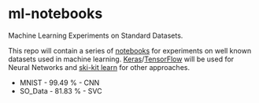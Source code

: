 # ml-notebooks
Machine Learning Experiments on Standard Datasets.

This repo will contain a series of [notebooks](http://jupyter.org/) for experiments on well known datasets used in machine learning.  [Keras](https://keras.io/)/[TensorFlow](https://www.tensorflow.org/) will be used for Neural Networks and [ski-kit learn](http://scikit-learn.org/stable/) for other approaches.  

* MNIST - 99.49 % - CNN
* SO_Data - 81.83 % - SVC

